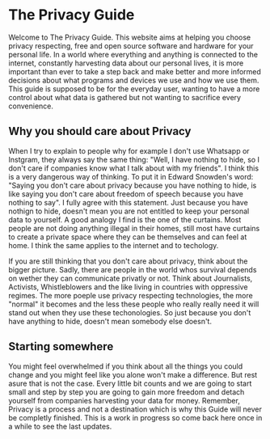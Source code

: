 # The Privacy Guide

Welcome to The Privacy Guide. This website aims at helping you choose privacy respecting, free and open source software and hardware for your personal life. In a world where everything and anything is connected to the internet, constantly harvesting data about our personal lives, it is more important than ever to take a step back and make better and more informed decisions about what programs and devices we use and how we use them. This guide is supposed to be for the everyday user, wanting to have a more control about what data is gathered but not wanting to sacrifice every convenience.


## Why you should care about Privacy

When I try to explain to people why for example I don't use Whatsapp or Instgram, they always say the same thing: "Well, I have nothing to hide, so I don't care if companies know what I talk about with my friends". I think this is a very dangerous way of thinking. To put it in Edward Snowden's word: "Saying you don't care about privacy because you have nothing to hide, is like saying you don't care about freedom of speech because you have nothing to say". I fully agree with this statement. Just because you have nothign to hide, doesn't mean you are not entitled to keep your personal data to yourself. A good analogy I find is the one of the curtains. Most people are not doing anything illegal in their homes, still most have curtains to create a private space where they can be themselves and can feel at home. I think the same applies to the internet and to techology.

If you are still thinking that you don't care about privacy, think about the bigger picture. Sadly, there are people in the world whos survival depends on wether they can communicate privatly or not. Think about Journalists, Activists, Whistleblowers and the like living in countries with oppressive regimes. The more poeple use privacy respecting technologies, the more "normal" it becomes and the less these people who really really need it will stand out when they use these techonologies. So just because you don't have anything to hide, doesn't mean somebody else doesn't.


## Starting somewhere

You might feel overwhelmed if you think about all the things you could change and you might feel like you alone won't make a difference. But rest asure that is not the case. Every little bit counts and we are going to start small and step by step you are going to gain more freedom and detach yourself from companies harvesting your data for money. Remember, Privacy is a process and not a destination which is why this Guide will never be completly finished. This is a work in progress so come back here once in a while to see the last updates.

